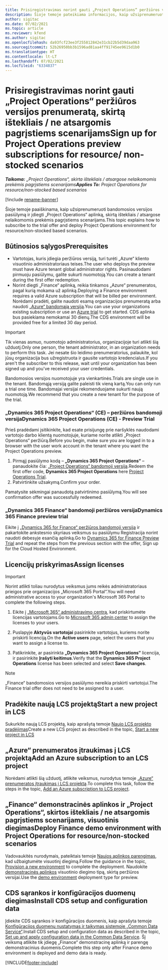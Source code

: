 ```yaml
---
title: Prisiregistravimas norint gauti „Project Operations“ peržiūros versijos prenumeratą, skirtą ištekliais / ne atsargomis pagrįstiems scenarijams
description: Šioje temoje pateikiama informacijos, kaip užsiprenumeruoti ir įdiegti „Project Operations“, skirtą ištekliais / ne atsargomis pagrįstiems scenarijams.
author: sigitac
ms.date: 07/02/2021
ms.topic: article
ms.reviewer: kfend
ms.author: sigitac
ms.openlocfilehash: da93fcf23ee3f255812842e31cb22b5d39daa963
ms.sourcegitcommit: 52b26950bb3b1596ad81aa4ff91745ee9615d1b0
ms.translationtype: HT
ms.contentlocale: lt-LT
ms.lasthandoff: 07/02/2021
ms.locfileid: "6334837"
---
```

# <a name="sign-up-for-project-operations-preview-subscriptions-for-resource-non-stocked-scenarios"></a><span data-ttu-id="63239-103">Prisiregistravimas norint gauti „Project Operations“ peržiūros versijos prenumeratą, skirtą ištekliais / ne atsargomis pagrįstiems scenarijams</span><span class="sxs-lookup"><span data-stu-id="63239-103">Sign up for Project Operations preview subscriptions for resource/ non-stocked scenarios</span></span>

<span data-ttu-id="63239-104">_**Taikoma:** „Project Operations“, skirta ištekliais / atsargose nelaikomomis prekėmis pagrįstiems scenarijams_</span><span class="sxs-lookup"><span data-stu-id="63239-104">_**Applies To:** Project Operations for resource/non-stocked based scenarios_</span></span>

[!include [rename-banner](~/includes/cc-data-platform-banner.md)]

<span data-ttu-id="63239-105">Šioje temoje paaiškinama, kaip užsiprenumeruoti bandomosios versijos pasiūlymą ir įdiegti „Project Operations“ aplinką, skirtą ištekliais / atsargose nelaikomomis prekėmis pagrįstiems scenarijams.</span><span class="sxs-lookup"><span data-stu-id="63239-105">This topic explains how to subscribe to the trial offer and deploy Project Operations environment for resource/non-stocked based scenarios.</span></span>

## <a name="prerequisites"></a><span data-ttu-id="63239-106">Būtinosios sąlygos</span><span class="sxs-lookup"><span data-stu-id="63239-106">Prerequisites</span></span>
- <span data-ttu-id="63239-107">Vartotojas, kuris įdiegia peržiūros versiją, turi turėti „Azure“ kliento visuotinio administratoriaus teises.</span><span class="sxs-lookup"><span data-stu-id="63239-107">The user who deploys the preview must have Azure tenant global administrator rights.</span></span> <span data-ttu-id="63239-108">Pasinaudodami pirmuoju pasiūlymu, galite sukurti nuomotoją.</span><span class="sxs-lookup"><span data-stu-id="63239-108">You can create a tenant during the first offer redemption.</span></span> 
- <span data-ttu-id="63239-109">Norint diegti „Finance“ aplinką, reikia tinkamos „Azure“ prenumeratos, pagal kurią mokama už aplinką.</span><span class="sxs-lookup"><span data-stu-id="63239-109">Deploying a Finance environment requires a valid Azure subscription that will be billed per environment.</span></span> <span data-ttu-id="63239-110">Norėdami pradėti, galite naudoti esamą organizacijos prenumeratą arba naudoti [„Azure“ bandomąją versiją](https://azure.microsoft.com/en-us/free/).</span><span class="sxs-lookup"><span data-stu-id="63239-110">You can use your organizations existing subscription or use an [Azure trial](https://azure.microsoft.com/en-us/free/) to get started.</span></span> <span data-ttu-id="63239-111">CDS aplinka bus pasiekiama nemokamai 30 dienų.</span><span class="sxs-lookup"><span data-stu-id="63239-111">The CDS environment will be provided free for a limited 30 day period.</span></span>

> [!IMPORTANT]
> <span data-ttu-id="63239-112">Tik vienas asmuo, nuomotojo administratorius, organizacijoje turi atlikti šią užduotį.</span><span class="sxs-lookup"><span data-stu-id="63239-112">Only one person, the tenant administrator, in an organization needs to perform this task.</span></span> <span data-ttu-id="63239-113">Jei nesate šio leidimo prenumeratorius, palaukite, kol jūsų organizacija bus užregistruota ir gausite vartotojo kredencialus.</span><span class="sxs-lookup"><span data-stu-id="63239-113">If you aren't the subscriber to this release, wait until your organization has been signed up and you've received your user credentials.</span></span>
> 
> <span data-ttu-id="63239-114">Bandomosios versijos nuomotojuje yra vienkartinės.</span><span class="sxs-lookup"><span data-stu-id="63239-114">Trials are single use in the tenant.</span></span> <span data-ttu-id="63239-115">Bandomąją versiją galite paleisti tik vieną kartą.</span><span class="sxs-lookup"><span data-stu-id="63239-115">You can only run a trial one time.</span></span> <span data-ttu-id="63239-116">Bandomajai versijai rekomenduojame sukurti naują nuomotoją.</span><span class="sxs-lookup"><span data-stu-id="63239-116">We recommend that you create a new tenant for the purpose of the trial.</span></span>


### <a name="dynamics-365-project-operations-ce---preview-trial"></a><span data-ttu-id="63239-117">„Dynamics 365 Project Operations“ (CE) – peržiūros bandomoji versija</span><span class="sxs-lookup"><span data-stu-id="63239-117">Dynamics 365 Project Operations (CE) - Preview Trial</span></span> 

<span data-ttu-id="63239-118">Prieš pradėdami įsitikinkite, kad esate prisijungę prie naršyklės naudodami vartotojo darbo klientą nuomotojuje, kuriame norite atlikti „Project Operations“ peržiūrą.</span><span class="sxs-lookup"><span data-stu-id="63239-118">Before you begin, make sure you are logged in to a browser with the user work account in the tenant where you want the Project Operations preview.</span></span>

1. <span data-ttu-id="63239-119">Pirmąjį pasiūlymo kodą – **„Dynamics 365 Project Operations“** – panaudokite čia: [„Project Operations“ bandomoji versija](https://aka.ms/try-po).</span><span class="sxs-lookup"><span data-stu-id="63239-119">Redeem the first offer code, **Dynamics 365 Project Operations** here [Project Operations Trial](https://aka.ms/try-po).</span></span>
2. <span data-ttu-id="63239-120">Patvirtinkite užsakymą.</span><span class="sxs-lookup"><span data-stu-id="63239-120">Confirm your order.</span></span>

  <span data-ttu-id="63239-121">Pamatysite sėkmingai panaudotą patvirtinimo pasiūlymą.</span><span class="sxs-lookup"><span data-stu-id="63239-121">You will see confirmation offer was successfully redeemed.</span></span>

### <a name="dynamics-365-finance-preview-trial"></a><span data-ttu-id="63239-122">„Dynamics 365 Finance“ bandomoji peržiūros versija</span><span class="sxs-lookup"><span data-stu-id="63239-122">Dynamics 365 Finance preview trial</span></span>

<span data-ttu-id="63239-123">Eikite į [„Dynamics 365 for Finance“ peržiūros bandomoji versija](https://aka.ms/trypoche) ir pakartokite ankstesnio skyriaus veiksmus su pasiūlymu Registracija norint naudoti debesyje esančią aplinką.</span><span class="sxs-lookup"><span data-stu-id="63239-123">Go to [Dynamics 365 for Finance Preview Trial](https://aka.ms/trypoche) and repeat the steps from the previous section with the offer, Sign up for the Cloud Hosted Environment.</span></span>  

## <a name="assign-licenses"></a><span data-ttu-id="63239-124">Licencijų priskyrimas</span><span class="sxs-lookup"><span data-stu-id="63239-124">Assign licenses</span></span>

> [!IMPORTANT]
> <span data-ttu-id="63239-125">Norint atlikti toliau nurodytus veiksmus jums reikės administratoriaus prieigos prie organizacijos „Microsoft 365 Portal“.</span><span class="sxs-lookup"><span data-stu-id="63239-125">You will need administrative access to your organization's Microsoft 365 Portal to complete the following steps.</span></span>

1. <span data-ttu-id="63239-126">Eikite į [„Microsoft 365“ administravimo centrą](https://portal.office.com/), kad priskirtumėte licencijas vartotojams.</span><span class="sxs-lookup"><span data-stu-id="63239-126">Go to [Microsoft 365 admin center](https://portal.office.com/) to assign the licenses to your users.</span></span>

2. <span data-ttu-id="63239-127">Puslapyje **Aktyvūs vartotojai** pasirinkite vartotojus, kuriems norite priskirti licenciją.</span><span class="sxs-lookup"><span data-stu-id="63239-127">On the **Active users** page, select the users that you want to assign a license to.</span></span>

3. <span data-ttu-id="63239-128">Patikrinkite, ar pasirinkta **„Dynamics 365 Project Operations“** licencija, ir pasirinkite **Įrašyti keitimus**.</span><span class="sxs-lookup"><span data-stu-id="63239-128">Verify that the **Dynamics 365 Project Operations** license has been selected and select **Save changes**.</span></span>

> [!NOTE]
> <span data-ttu-id="63239-129">„Finance“ bandomosios versijos pasiūlymo nereikia priskirti vartotojui.</span><span class="sxs-lookup"><span data-stu-id="63239-129">The Finance trial offer does not need to be assigned to a user.</span></span>

## <a name="start-a-new-project-in-lcs"></a><span data-ttu-id="63239-130">Pradėkite naują LCS projektą</span><span class="sxs-lookup"><span data-stu-id="63239-130">Start a new project in LCS</span></span>

<span data-ttu-id="63239-131">Sukurkite naują LCS projektą, kaip aprašytą temoje [Naujo LCS projekto pradėjimas](create-lcs-project.md)</span><span class="sxs-lookup"><span data-stu-id="63239-131">Create a new LCS project as described in the topic, [Start a new project in LCS](create-lcs-project.md)</span></span>

## <a name="add-an-azure-subscription-to-an-lcs-project"></a><span data-ttu-id="63239-132">„Azure“ prenumeratos įtraukimas į LCS projektą</span><span class="sxs-lookup"><span data-stu-id="63239-132">Add an Azure subscription to an LCS project</span></span>

<span data-ttu-id="63239-133">Norėdami atlikti šią užduotį, atlikite veiksmus, nurodytus temoje [„Azure“ prenumeratos įtraukimas į LCS projektą](resource-add-azure-subscription-lcs-project.md).</span><span class="sxs-lookup"><span data-stu-id="63239-133">To complete this task, follow the steps in the topic, [Add an Azure subscription to LCS project](resource-add-azure-subscription-lcs-project.md).</span></span>

## <a name="deploy-finance-demo-environment-with-project-operations-for-resourcenon-stocked-scenarios"></a><span data-ttu-id="63239-134">„Finance“ demonstracinės aplinkos ir „Project Operations“, skirtos ištekliais / ne atsargomis pagrįstiems scenarijams, visuotinis diegimas</span><span class="sxs-lookup"><span data-stu-id="63239-134">Deploy Finance demo environment with Project Operations for resource/non-stocked scenarios</span></span>

<span data-ttu-id="63239-135">Vadovaukitės nurodymais, pateiktais temoje [Naujos aplinkos parengimas](resource-provision-new-environment.md), kad užbaigtumėte visuotinį diegimą.</span><span class="sxs-lookup"><span data-stu-id="63239-135">Follow the guidance in the topic, [Provision a new environment](resource-provision-new-environment.md) to complete the deployment.</span></span> <span data-ttu-id="63239-136">Naudokite [demonstracinės aplinkos](/dynamics365/fin-ops-core/dev-itpro/deployment/deploy-demo-environment) visuotinio diegimo tipą, skirtą peržiūros versijai.</span><span class="sxs-lookup"><span data-stu-id="63239-136">Use the [demo environment](/dynamics365/fin-ops-core/dev-itpro/deployment/deploy-demo-environment) deployment type for preview.</span></span> 

## <a name="install-cds-setup-and-configuration-data"></a><span data-ttu-id="63239-137">CDS sąrankos ir konfigūracijos duomenų diegimas</span><span class="sxs-lookup"><span data-stu-id="63239-137">Install CDS setup and configuration data</span></span>

<span data-ttu-id="63239-138">Įdiekite CDS sąrankos ir konfigūracijos duomenis, kaip aprašyta temoje [Konfigūracijos duomenų nustatymas ir taikymas sistemoje „Common Data Service“](resource-apply-pro-setup-config-data.md).</span><span class="sxs-lookup"><span data-stu-id="63239-138">Install CDS setup and configuration data as described in the topic, [Set up and apply configuration data in the Common Data Service](resource-apply-pro-setup-config-data.md).</span></span>
<span data-ttu-id="63239-139">Šį veiksmą atlikite tik įdiegę „Finance“ demonstracinę aplinką ir parengę demonstracinius duomenis.</span><span class="sxs-lookup"><span data-stu-id="63239-139">Complete this step only after Finance demo environment is deployed and demo data is ready.</span></span>


[!INCLUDE[footer-include](../includes/footer-banner.md)]

